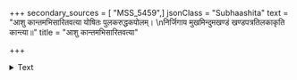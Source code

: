 +++
secondary_sources = [ "MSS_5459",]
jsonClass = "Subhaashita"
text = "आशु कान्तमभिसारितवत्या योषितः पुलकरुद्धकपोलम्।  \nनिर्जिगाय मुखमिन्दुमखण्डं खण्डपत्रतिलकाकृति कान्त्या॥"
title = "आशु कान्तमभिसारितवत्या"

+++

<details><summary>Text</summary>

आशु कान्तमभिसारितवत्या योषितः पुलकरुद्धकपोलम्।  
निर्जिगाय मुखमिन्दुमखण्डं खण्डपत्रतिलकाकृति कान्त्या॥
</details>
